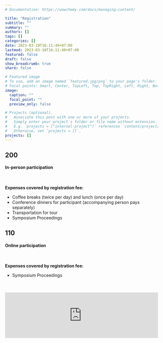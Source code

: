 ```yaml
---
# Documentation: https://wowchemy.com/docs/managing-content/

title: "Registration"
subtitle: ""
summary: ""
authors: []
tags: []
categories: []
date: 2023-03-10T16:11:49+07:00
lastmod: 2023-03-10T16:11:49+07:00
featured: false
draft: false
show_breadcrumb: true
share: false

# Featured image
# To use, add an image named `featured.jpg/png` to your page's folder.
# Focal points: Smart, Center, TopLeft, Top, TopRight, Left, Right, BottomLeft, Bottom, BottomRight.
image:
  caption: ""
  focal_point: ""
  preview_only: false

# Projects (optional).
#   Associate this post with one or more of your projects.
#   Simply enter your project's folder or file name without extension.
#   E.g. `projects = ["internal-project"]` references `content/project/deep-learning/index.md`.
#   Otherwise, set `projects = []`.
projects: []
---
```

<style>
  .card:hover {
    box-shadow: none;
  }
</style>

<body>
<div class="container" style="margin-bottom:3rem;">
  <div class="row d-flex justify-content-center">
    <div class="col-12 col-md-6 mt-3">
      <!-- <div class="card text-center"> -->
      <div class="card">
          <!-- <img src="img/in-person.svg" class="card-img-top" alt="..." style="width:50%; margin-top:1rem; margin-bottom:0; "> -->
          <div class="card-body">
            <!-- <h2 class="card-title text-center">Registration Fee</h2>
            <br> -->
            <h2 class="card-title text-primary text-center"><i class="fas fa-euro-sign"></i> 200</h2>
            <h4 class="text-center"><b>In-person participation</b></h4>
            <br>
            <p><b>Expenses covered by registration fee:</b></p>
            <ul>
              <li>Coffee breaks (twice per day) and lunch (once per day)</li>
              <li>Conference dinners for participant (accompanying person pays separately)</li>
              <li>Transportation for tour</li>
              <li>Symposium Proceedings</li>
            </ul>
          </div>
      </div>
    </div>
    <div class="col-12 col-md-6 mt-3">
      <div class="card">
          <!-- <img src="img/online.svg" class="card-img-top" alt="..." style="width:50%; margin-top:1rem; margin-bottom:0; "> -->
          <div class="card-body">
            <h2 class="card-title text-primary text-center"><i class="fas fa-euro-sign"></i> 110</h2>
            <h4 class="text-center"><b>Online participation</b></h4>
            <br>
            <p><b>Expenses covered by registration fee:</b></p>
            <ul>
              <li>Symposium Proceedings</li>
            </ul>
          </div>
      </div>
    </div>
  </div>
</div>

<div class="container">
  <iframe src="https://script.google.com/macros/s/AKfycbz4P8Itknx7AsJK3SM6ClwDJgwBlWm47OMv63iXXPkeFjoa9U2ZBqqA4hhr3WXRYw8M/exec" frameborder="0" width="100%" id="iframe_1" ></iframe>
</div>

<!-- <div class="container">
  <div class="alert alert-info">
    If you already made a payment, please upload the payment proof using the form below.
  </div>

  <iframe src="https://script.google.com/macros/s/AKfycbw1YTxWIfq9f17EicPTnNHZ5dKOoDQKvfOmJR5w8HYlC3h0X3RHbsMY0Em_WPoHJ0Ad/exec" frameborder="0" width="100%" height=480px id="iframe_2" ></iframe>
</div> -->

<script src="/js/iframeResizer.js"></script>
<script>
  window.addEventListener(
  'message',
  (event) => {
    if (event.data === 'gasFrame') {
      window.gasFrame = event.source;
      iFrameResize({
        log: false,
        checkOrigin: false
      }, '#iframe_1');
    }
  },
  false
);

</script>
</body>
